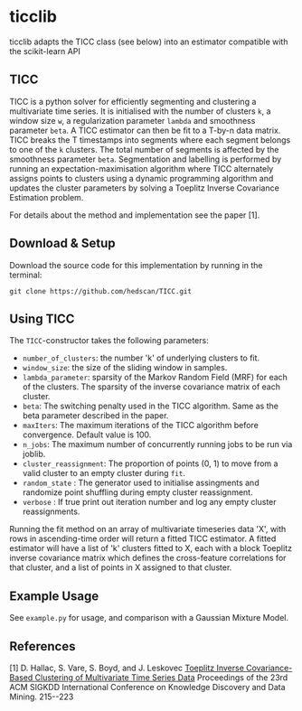 # ticclib

ticclib adapts the TICC class (see below) into an estimator compatible with the scikit-learn API

## TICC

TICC is a python solver for efficiently segmenting and clustering a multivariate time series. It is initialised with the number of clusters `k`, a window size `w`, a regularization parameter `lambda` and smoothness parameter `beta`. A TICC estimator can then be fit to a T-by-n data matrix. TICC breaks the T timestamps into segments where each segment belongs to one of the `k` clusters. The total number of segments is affected by the smoothness parameter `beta`. Segmentation and labelling is performed by running an expectation-maximisation algorithm where TICC alternately assigns points to clusters using a dynamic programming algorithm and updates the cluster parameters by solving a Toeplitz Inverse Covariance Estimation problem.

For details about the method and implementation see the paper [1].

## Download & Setup

Download the source code for this implementation by running in the terminal:

`git clone https://github.com/hedscan/TICC.git`

## Using TICC

The `TICC`-constructor takes the following parameters:

* `number_of_clusters`: the number 'k' of underlying clusters  to fit.
* `window_size`: the size of the sliding window in samples.
* `lambda_parameter`: sparsity of the Markov Random Field (MRF) for each of the clusters. The sparsity of the inverse covariance matrix of each cluster.
* `beta`: The switching penalty used in the TICC algorithm. Same as the beta parameter described in the paper.
* `maxIters`: The maximum iterations of the TICC algorithm before convergence. Default value is 100.
* `n_jobs`: The maximum number of concurrently running jobs to be run via joblib.
* `cluster_reassignment`: The proportion of points (0, 1) to move from a valid cluster to an empty cluster during ``fit``.
* `random_state` : The generator used to initialise assingments and randomize point shuffling during empty cluster reassignment.
* `verbose` : If true print out iteration number and log any empty cluster reassignments.

Running the fit method on an array of multivariate timeseries data 'X', with rows in ascending-time order will return a fitted TICC estimator. A fitted estimator will have a list of 'k' clusters fitted to X, each with a block Toeplitz inverse covariance matrix which defines the cross-feature correlations for that cluster, and a list of points in X assigned to that cluster.

## Example Usage

See `example.py` for usage, and comparison with a Gaussian Mixture Model.

## References

[1] D. Hallac, S. Vare, S. Boyd, and J. Leskovec [Toeplitz Inverse Covariance-Based Clustering of Multivariate Time Series Data](https://arxiv.org/abs/1706.03161) Proceedings of the 23rd ACM SIGKDD International Conference on Knowledge Discovery and Data Mining. 215--223
